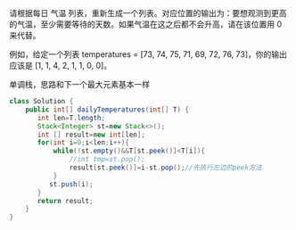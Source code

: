 请根据每日 气温 列表，重新生成一个列表。对应位置的输出为：要想观测到更高的气温，至少需要等待的天数。如果气温在这之后都不会升高，请在该位置用 0 来代替。

例如，给定一个列表 temperatures = [73, 74, 75, 71, 69, 72, 76, 73]，你的输出应该是 [1, 1, 4, 2, 1, 1, 0, 0]。

单调栈，思路和下一个最大元素基本一样
```java
class Solution {
    public int[] dailyTemperatures(int[] T) {
       int len=T.length;
       Stack<Integer> st=new Stack<>();
       int [] result=new int[len];
       for(int i=0;i<len;i++){
           while(!st.empty()&&T[st.peek()]<T[i]){
               //int tmp=st.pop();
               result[st.peek()]=i-st.pop();//先执行左边的peek方法
           }
          st.push(i);
       } 
       return result;
    }
}
